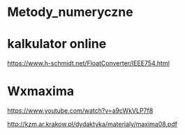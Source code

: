 # Metody_numeryczne
# kalkulator online
  https://www.h-schmidt.net/FloatConverter/IEEE754.html
# Wxmaxima
  https://www.youtube.com/watch?v=a9cWkVLP7f8
  
  http://kzm.ar.krakow.pl/dydaktyka/materialy/maxima08.pdf
